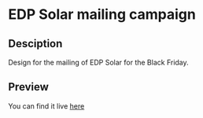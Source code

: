 # EDP Solar mailing campaign

## Desciption

Design for the mailing of EDP Solar for the Black Friday.

## Preview

You can find it live [here]()
